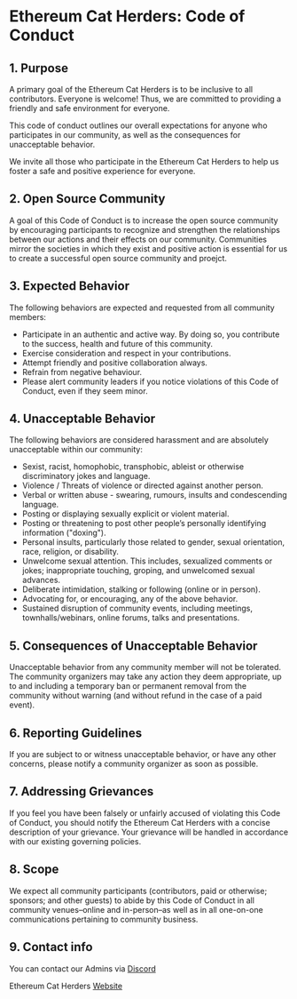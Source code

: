 # Ethereum Cat Herders: Code of Conduct

## 1. Purpose

A primary goal of the Ethereum Cat Herders is to be inclusive to all contributors. Everyone is welcome! Thus, we are committed to providing a friendly and safe environment for everyone. 

This code of conduct outlines our overall expectations for anyone who participates in our community, as well as the consequences for unacceptable behavior.

We invite all those who participate in the Ethereum Cat Herders to help us foster a safe and positive experience for everyone.

## 2. Open Source Community

A goal of this Code of Conduct is to increase the open source community by encouraging participants to recognize and strengthen the relationships between our actions and their effects on our community. Communities mirror the societies in which they exist and positive action is essential for us to create a successful open source community and proejct.

## 3. Expected Behavior

The following behaviors are expected and requested from all community members:

- Participate in an authentic and active way. By doing so, you contribute to the success, health and future of this community.
- Exercise consideration and respect in your contributions.
- Attempt friendly and positive collaboration always.
- Refrain from negative behaviour.
- Please alert community leaders if you notice violations of this Code of Conduct, even if they seem minor.

## 4. Unacceptable Behavior

The following behaviors are considered harassment and are absolutely unacceptable within our community:

- Sexist, racist, homophobic, transphobic, ableist or otherwise discriminatory jokes and language.
- Violence / Threats of violence or directed against another person.
- Verbal or written abuse - swearing, rumours, insults and condescending language. 
- Posting or displaying sexually explicit or violent material.
- Posting or threatening to post other people’s personally identifying information ("doxing").
- Personal insults, particularly those related to gender, sexual orientation, race, religion, or disability.
- Unwelcome sexual attention. This includes, sexualized comments or jokes; inappropriate touching, groping, and unwelcomed sexual advances.
- Deliberate intimidation, stalking or following (online or in person).
- Advocating for, or encouraging, any of the above behavior.
- Sustained disruption of community events, including meetings, townhalls/webinars, online forums, talks and presentations.

## 5. Consequences of Unacceptable Behavior

Unacceptable behavior from any community member will not be tolerated. The community organizers may take any action they deem appropriate, up to and including a temporary ban or permanent removal from the community without warning (and without refund in the case of a paid event).

## 6. Reporting Guidelines

If you are subject to or witness unacceptable behavior, or have any other concerns, please notify a community organizer as soon as possible.

## 7. Addressing Grievances

If you feel you have been falsely or unfairly accused of violating this Code of Conduct, you should notify the Ethereum Cat Herders with a concise description of your grievance. Your grievance will be handled in accordance with our existing governing policies.

## 8. Scope

We expect all community participants (contributors, paid or otherwise; sponsors; and other guests) to abide by this Code of Conduct in all community venues–online and in-person–as well as in all one-on-one communications pertaining to community business.

## 9. Contact info 

You can contact our Admins via [Discord](https://discord.gg/tzYmDmF)

Ethereum Cat Herders [Website](http://www.ethereumcatherders.com/)

